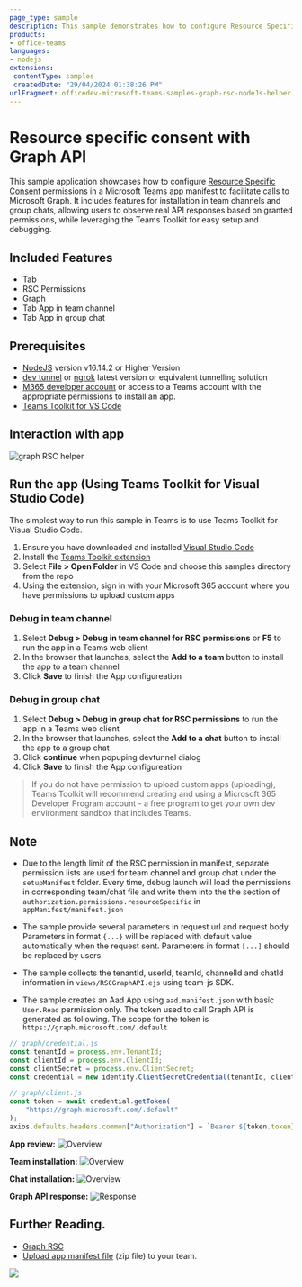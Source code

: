 ```yaml
---
page_type: sample
description: This sample demonstrates how to configure Resource Specific Consent (RSC) permissions in a Teams app manifest and use them to call Microsoft Graph, allowing you to observe real API responses in both team channels and group chats.
products:
- office-teams
languages:
- nodejs
extensions:
 contentType: samples
 createdDate: "29/04/2024 01:38:26 PM"
urlFragment: officedev-microsoft-teams-samples-graph-rsc-nodeJs-helper
---
```


# Resource specific consent with Graph API

This sample application showcases how to configure [Resource Specific Consent](https://learn.microsoft.com/microsoftteams/platform/graph-api/rsc/grant-resource-specific-consent) permissions in a Microsoft Teams app manifest to facilitate calls to Microsoft Graph. It includes features for installation in team channels and group chats, allowing users to observe real API responses based on granted permissions, while leveraging the Teams Toolkit for easy setup and debugging.

## Included Features
* Tab
* RSC Permissions
* Graph
* Tab App in team channel
* Tab App in group chat


## Prerequisites

- [NodeJS](https://nodejs.org/en/) version v16.14.2 or Higher Version
- [dev tunnel](https://learn.microsoft.com/en-us/azure/developer/dev-tunnels/get-started?tabs=windows) or [ngrok](https://ngrok.com/) latest version or equivalent tunnelling solution
- [M365 developer account](https://docs.microsoft.com/microsoftteams/platform/concepts/build-and-test/prepare-your-o365-tenant) or access to a Teams account with the appropriate permissions to install an app.
- [Teams Toolkit for VS Code](https://marketplace.visualstudio.com/items?itemName=TeamsDevApp.ms-teams-vscode-extension)

## Interaction with app
![graph RSC helper](Images/graphrschelper.gif)

## Run the app (Using Teams Toolkit for Visual Studio Code)

The simplest way to run this sample in Teams is to use Teams Toolkit for Visual Studio Code.

1. Ensure you have downloaded and installed [Visual Studio Code](https://code.visualstudio.com/docs/setup/setup-overview)
1. Install the [Teams Toolkit extension](https://marketplace.visualstudio.com/items?itemName=TeamsDevApp.ms-teams-vscode-extension)
1. Select **File > Open Folder** in VS Code and choose this samples directory from the repo
1. Using the extension, sign in with your Microsoft 365 account where you have permissions to upload custom apps

### Debug in team channel
1. Select **Debug > Debug in team channel for RSC permissions** or **F5** to run the app in a Teams web client
1. In the browser that launches, select the **Add to a team** button to install the app to a team channel
1. Click **Save** to finish the App configureation
   
### Debug in group chat
1. Select **Debug > Debug in group chat for RSC permissions** to run the app in a Teams web client
1. In the browser that launches, select the **Add to a chat** button to install the app to a group chat
1. Click **continue** when popuping devtunnel dialog
1. Click **Save** to finish the App configureation

> If you do not have permission to upload custom apps (uploading), Teams Toolkit will recommend creating and using a Microsoft 365 Developer Program account - a free program to get your own dev environment sandbox that includes Teams.

## Note
- Due to the length limit of the RSC permission in manifest, separate permission lists are used for team channel and group chat under the `setupManifest` folder.  Every time, debug launch will load the permissions in corresponding team/chat file and write them into the the section of `authorization.permissions.resourceSpecific` in `appManifest/manifest.json`

- The sample provide several parameters in request url and request body. Parameters in format `{...}` will be replaced with default value automatically when the request sent. Parameters in format `[...]` should be replaced by users.

- The sample collects the tenantId, userId, teamId, channelId and chatId information in `views/RSCGraphAPI.ejs` using team-js SDK.

- The sample creates an Aad App using `aad.manifest.json` with basic `User.Read` permission only. The token used to call Graph API is generated as following. The scope for the token is `https://graph.microsoft.com/.default`
``` js
// graph/credential.js
const tenantId = process.env.TenantId;
const clientId = process.env.ClientId;
const clientSecret = process.env.ClientSecret;
const credential = new identity.ClientSecretCredential(tenantId, clientId, clientSecret);

// graph/client.js
const token = await credential.getToken(
    "https://graph.microsoft.com/.default"
);
axios.defaults.headers.common["Authorization"] = `Bearer ${token.token}`; 
```

**App review:**
![Overview](./Images/Overview.png)

**Team installation:**
![Overview](./Images/teamInstallation.png)

**Chat installation:**
![Overview](./Images/chatInstallation.png)

**Graph API response:**
![Response](./Images/response.png)


## Further Reading.

- [Graph RSC](https://learn.microsoft.com/microsoftteams/platform/graph-api/rsc/resource-specific-consent)
- [Upload app manifest file](https://docs.microsoft.com//microsoftteams/platform/concepts/deploy-and-publish/apps-upload#load-your-package-into-teams) (zip file) to your team.


<img src="https://pnptelemetry.azurewebsites.net/microsoft-teams-samples/samples/graph-rsc-helper-nodejs" />